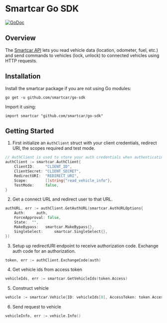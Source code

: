 # Smartcar Go SDK
[![GoDoc](http://img.shields.io/badge/godoc-reference-blue.svg)](http://godoc.org/github.com/smartcar/go-sdk)

## Overview

The [Smartcar API](https://smartcar.com/docs) lets you read vehicle data (location, odometer, fuel, etc.) and send commands to vehicles (lock, unlock) to connected vehicles using HTTP requests.

## Installation
Install the smartcar package if you are not using Go modules:
```
go get -u github.com/smartcar/go-sdk
```
Import it using:
```
import smartcar "github.com/smartcar/go-sdk"
```

## Getting Started
1. First initialize an `AuthClient` struct with your client credentials, redirect URI, the scopes required and test mode.
```go
// AuthClient is used to store your auth credentials when authenticating with Smartcar.
authClient := smartcar.AuthClient{
	ClientID:     "CLIENT_ID",
	ClientSecret: "CLIENT_SECRET",
	RedirectURI:  "REDIRECT_URI",
	Scope:        []string{"read_vehicle_info"},
	TestMode:     false,
}
```
2. Get a connect URL and redirect user to that URL. 
```go
authURL, err := authClient.GetAuthURL(smartcar.AuthURLOptions{
	Auth:     auth,
	ForceApproval: false,
	State:  "",
	MakeBypass:   smartcar.MakeBypass{},
	SingleSelect:     smartcar.SingleSelect{},
})
```
3. Setup up redirectURI endpoint to receive authorization code. Exchange auth code for an authorization.
```go
token, err := authClient.ExchangeCode(auth)
```
4. Get vehicle ids from access token
```go
vehicleIds, err := smartcar.GetVehicleIds(token.Access)
```
5. Construct vehicle
```go
vehicle := smartcar.Vehicle{ID: vehicleIds[0], AccessToken: token.Access}
```
6. Send request to vehicle
```go
vehicleInfo, err := vehicle.Info()
```
